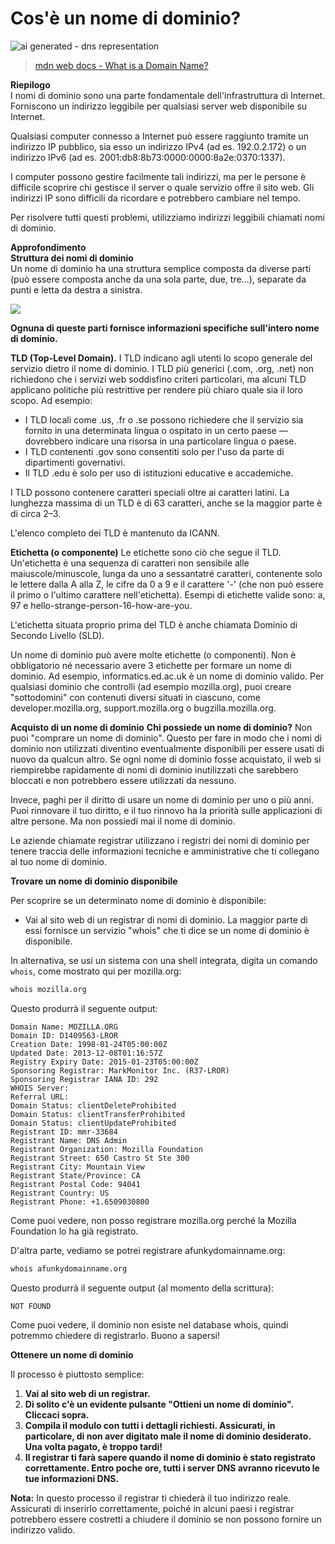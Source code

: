 # Cos'è un nome di dominio?

![ai generated - dns representation](/images/internet/dns-representation.webp)
> [mdn web docs - What is a Domain Name?](https://developer.mozilla.org/en-US/docs/Learn/Common_questions/Web_mechanics/What_is_a_domain_name)

**Riepilogo**  
I nomi di dominio sono una parte fondamentale dell'infrastruttura di Internet. Forniscono un indirizzo leggibile per qualsiasi server web disponibile su Internet.

Qualsiasi computer connesso a Internet può essere raggiunto tramite un indirizzo IP pubblico, sia esso un indirizzo IPv4 (ad es. 192.0.2.172) o un indirizzo IPv6 (ad es. 2001:db8:8b73:0000:0000:8a2e:0370:1337).

I computer possono gestire facilmente tali indirizzi, ma per le persone è difficile scoprire chi gestisce il server o quale servizio offre il sito web. Gli indirizzi IP sono difficili da ricordare e potrebbero cambiare nel tempo.

Per risolvere tutti questi problemi, utilizziamo indirizzi leggibili chiamati nomi di dominio.

**Approfondimento**  
**Struttura dei nomi di dominio**  
Un nome di dominio ha una struttura semplice composta da diverse parti (può essere composta anche da una sola parte, due, tre…), separate da punti e letta da destra a sinistra.

![](/images/internet/structure-domain-name.png)

**Ognuna di queste parti fornisce informazioni specifiche sull'intero nome di dominio.**

**TLD (Top-Level Domain).**
I TLD indicano agli utenti lo scopo generale del servizio dietro il nome di dominio. I TLD più generici (.com, .org, .net) non richiedono che i servizi web soddisfino criteri particolari, ma alcuni TLD applicano politiche più restrittive per rendere più chiaro quale sia il loro scopo. Ad esempio:

- I TLD locali come .us, .fr o .se possono richiedere che il servizio sia fornito in una determinata lingua o ospitato in un certo paese — dovrebbero indicare una risorsa in una particolare lingua o paese.
- I TLD contenenti .gov sono consentiti solo per l'uso da parte di dipartimenti governativi.
- Il TLD .edu è solo per uso di istituzioni educative e accademiche.

I TLD possono contenere caratteri speciali oltre ai caratteri latini. La lunghezza massima di un TLD è di 63 caratteri, anche se la maggior parte è di circa 2–3.

L'elenco completo dei TLD è mantenuto da ICANN.

**Etichetta (o componente)**
Le etichette sono ciò che segue il TLD. Un'etichetta è una sequenza di caratteri non sensibile alle maiuscole/minuscole, lunga da uno a sessantatré caratteri, contenente solo le lettere dalla A alla Z, le cifre da 0 a 9 e il carattere '-' (che non può essere il primo o l'ultimo carattere nell'etichetta). Esempi di etichette valide sono: a, 97 e hello-strange-person-16-how-are-you.

L'etichetta situata proprio prima del TLD è anche chiamata Dominio di Secondo Livello (SLD).

Un nome di dominio può avere molte etichette (o componenti). Non è obbligatorio né necessario avere 3 etichette per formare un nome di dominio. Ad esempio, informatics.ed.ac.uk è un nome di dominio valido. Per qualsiasi dominio che controlli (ad esempio mozilla.org), puoi creare "sottodomini" con contenuti diversi situati in ciascuno, come developer.mozilla.org, support.mozilla.org o bugzilla.mozilla.org.

**Acquisto di un nome di dominio**
**Chi possiede un nome di dominio?**
Non puoi "comprare un nome di dominio". Questo per fare in modo che i nomi di dominio non utilizzati diventino eventualmente disponibili per essere usati di nuovo da qualcun altro. Se ogni nome di dominio fosse acquistato, il web si riempirebbe rapidamente di nomi di dominio inutilizzati che sarebbero bloccati e non potrebbero essere utilizzati da nessuno.

Invece, paghi per il diritto di usare un nome di dominio per uno o più anni. Puoi rinnovare il tuo diritto, e il tuo rinnovo ha la priorità sulle applicazioni di altre persone. Ma non possiedi mai il nome di dominio.

Le aziende chiamate registrar utilizzano i registri dei nomi di dominio per tenere traccia delle informazioni tecniche e amministrative che ti collegano al tuo nome di dominio.

**Trovare un nome di dominio disponibile**

Per scoprire se un determinato nome di dominio è disponibile:

- Vai al sito web di un registrar di nomi di dominio. La maggior parte di essi fornisce un servizio "whois" che ti dice se un nome di dominio è disponibile.

In alternativa, se usi un sistema con una shell integrata, digita un comando `whois`, come mostrato qui per mozilla.org:

```bash
whois mozilla.org
```

Questo produrrà il seguente output:

```
Domain Name: MOZILLA.ORG
Domain ID: D1409563-LROR
Creation Date: 1998-01-24T05:00:00Z
Updated Date: 2013-12-08T01:16:57Z
Registry Expiry Date: 2015-01-23T05:00:00Z
Sponsoring Registrar: MarkMonitor Inc. (R37-LROR)
Sponsoring Registrar IANA ID: 292
WHOIS Server:
Referral URL:
Domain Status: clientDeleteProhibited
Domain Status: clientTransferProhibited
Domain Status: clientUpdateProhibited
Registrant ID: mmr-33684
Registrant Name: DNS Admin
Registrant Organization: Mozilla Foundation
Registrant Street: 650 Castro St Ste 300
Registrant City: Mountain View
Registrant State/Province: CA
Registrant Postal Code: 94041
Registrant Country: US
Registrant Phone: +1.6509030800
```

Come puoi vedere, non posso registrare mozilla.org perché la Mozilla Foundation lo ha già registrato.

D'altra parte, vediamo se potrei registrare afunkydomainname.org:

```bash
whois afunkydomainname.org
```

Questo produrrà il seguente output (al momento della scrittura):

```
NOT FOUND
```

Come puoi vedere, il dominio non esiste nel database whois, quindi potremmo chiedere di registrarlo. Buono a sapersi!

**Ottenere un nome di dominio**

Il processo è piuttosto semplice:

1. **Vai al sito web di un registrar.**
2. **Di solito c'è un evidente pulsante "Ottieni un nome di dominio". Cliccaci sopra.**
3. **Compila il modulo con tutti i dettagli richiesti. Assicurati, in particolare, di non aver digitato male il nome di dominio desiderato. Una volta pagato, è troppo tardi!**
4. **Il registrar ti farà sapere quando il nome di dominio è stato registrato correttamente. Entro poche ore, tutti i server DNS avranno ricevuto le tue informazioni DNS.**

**Nota:** In questo processo il registrar ti chiederà il tuo indirizzo reale. Assicurati di inserirlo correttamente, poiché in alcuni paesi i registrar potrebbero essere costretti a chiudere il dominio se non possono fornire un indirizzo valido.

[](/images/internet/dns-request.png)